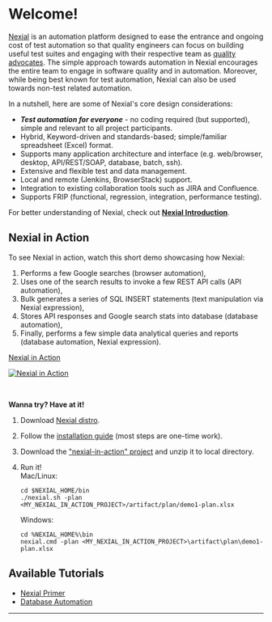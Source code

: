 # Welcome!
[Nexial](https://nexiality.github.io/documentation/) is an automation platform designed to ease the entrance and 
ongoing cost of test automation so that quality engineers can focus on building useful test suites and engaging with 
their respective team as [quality advocates](https://watirmelon.blog/2013/02/28/the-new-qa-the-quality-advocate/). 
The simple approach towards automation in Nexial encourages the entire team to engage in software quality and in 
automation. Moreover, while being best known for test automation, Nexial can also be used towards non-test related 
automation.

In a nutshell, here are some of Nexial's core design considerations:
- ***Test automation for everyone*** - no coding required (but supported), simple and relevant to all project 
  participants.
- Hybrid, Keyword-driven and standards-based; simple/familiar spreadsheet (Excel) format.
- Supports many application architecture and interface (e.g. web/browser, desktop, API/REST/SOAP, database, batch, ssh).
- Extensive and flexible test and data management.
- Local and remote (Jenkins, BrowserStack) support.
- Integration to existing collaboration tools such as JIRA and Confluence.
- Supports FRIP (functional, regression, integration, performance testing).

For better understanding of Nexial, check out 
**[Nexial Introduction](http://nexiality.github.io/documentation/userguide/IntroductionAndFAQ)**.


## Nexial in Action
To see Nexial in action, watch this short demo showcasing how Nexial: 
1. Performs a few Google searches (browser automation), 
2. Uses one of the search results to invoke a few REST API calls (API automation),
3. Bulk generates a series of SQL INSERT statements (text manipulation via Nexial expression),
4. Stores API responses and Google search stats into database (database automation),
5. Finally, performs a few simple data analytical queries and reports (database automation, Nexial expression). 

[Nexial in Action](https://www.youtube.com/watch?v=b372XikN1YU&cc_lang_pref=en&cc_load_policy=1)

[![Nexial in Action](https://nexiality.github.io/documentation/image/nexial-in-action-youtube-preview.png)](https://www.youtube.com/watch?v=b372XikN1YU&cc_lang_pref=en&cc_load_policy=1)

<br/>

**Wanna try? Have at it!**
1. Download [Nexial distro](https://github.com/nexiality/nexial-core/releases).
2. Follow the [installation guide](https://nexiality.github.io/documentation/userguide/InstallingNexial) (most steps 
   are one-time work).
3. Download the ["nexial-in-action" project](https://nexiality.github.io/documentation/nexial-in-action.zip) and unzip
   it to local directory.
4. Run it!<br/>
   Mac/Linux:
   ```
   cd $NEXIAL_HOME/bin
   ./nexial.sh -plan <MY_NEXIAL_IN_ACTION_PROJECT>/artifact/plan/demo1-plan.xlsx
   ```

   Windows:
   ```
   cd %NEXIAL_HOME%\bin
   nexial.cmd -plan <MY_NEXIAL_IN_ACTION_PROJECT>\artifact\plan\demo1-plan.xlsx
   ```


## Available Tutorials
- [Nexial Primer](primer/)
- [Database Automation](rdbms/)
<!-- - [API Automation](ws/)-->
<!-- - [Nexial Expression](expression/)-->
<!-- - [Browser Automation](web/)-->

---
